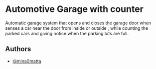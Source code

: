 # Automotive Garage with counter

Automatic garage system that opens and closes the garage door when senses a car near the door from inside or outside , while counting the parked cars and giving notice when the parking lots are full.

## Authors

- [@mina0matta](https://www.github.com/mina0matta)

